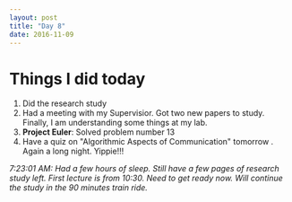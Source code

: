 ```yaml
---
layout: post
title: "Day 8"
date: 2016-11-09
---
```

# Things I did today 
1. Did the research study 
2. Had a meeting with my Supervisior. Got two new papers to study. Finally, I am understanding some things at my lab. 
3. **Project Euler**: Solved problem number 13
4. Have a quiz on "Algorithmic Aspects of Communication" tomorrow . Again a long night. Yippie!!!

_7:23:01 AM: Had a few hours of sleep. Still have a few pages of research study left. First lecture is from 10:30. Need to get ready now. Will continue the study in the 90 minutes train ride._ 

